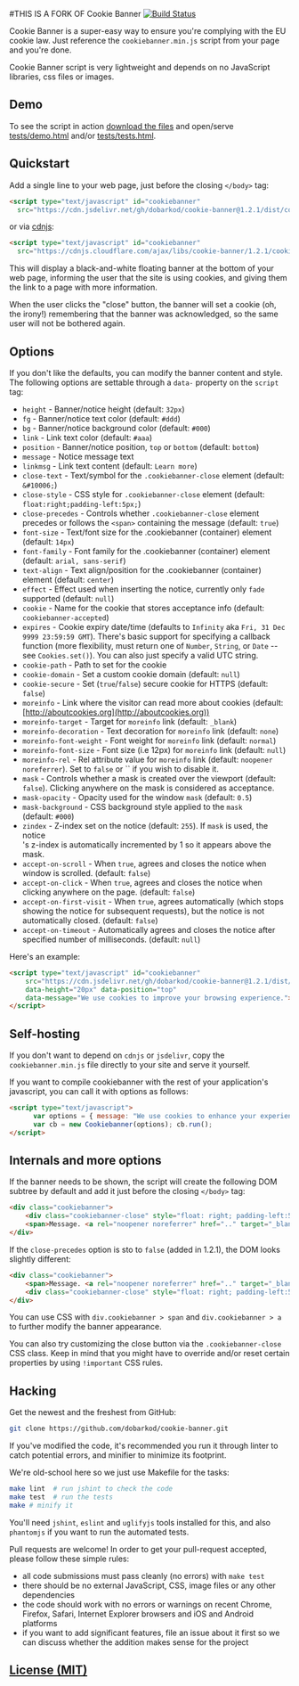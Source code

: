 #THIS IS A FORK OF  Cookie Banner [![Build Status](https://img.shields.io/travis/dobarkod/cookie-banner.svg?style=flat-square)](https://travis-ci.org/dobarkod/cookie-banner)

Cookie Banner is a super-easy way to ensure you're complying with the EU
cookie law. Just reference the `cookiebanner.min.js` script from your page
and you're done.

Cookie Banner script is very lightweight and depends on no JavaScript
libraries, css files or images.

## Demo

To see the script in action [download the files](https://github.com/dobarkod/cookie-banner/archive/master.zip) and open/serve [tests/demo.html](tests/demo.html) and/or [tests/tests.html](tests/tests.html).

## Quickstart

Add a single line to your web page, just before the closing `</body>` tag:

```html
<script type="text/javascript" id="cookiebanner"
  src="https://cdn.jsdelivr.net/gh/dobarkod/cookie-banner@1.2.1/dist/cookiebanner.min.js"></script>
```

or via [cdnjs](https://cdnjs.com/):
```html
<script type="text/javascript" id="cookiebanner"
  src="https://cdnjs.cloudflare.com/ajax/libs/cookie-banner/1.2.1/cookiebanner.min.js"></script>
```

This will display a black-and-white floating banner at the bottom of your
web page, informing the user that the site is using cookies, and giving them
the link to a page with more information.

When the user clicks the "close" button, the banner will set a cookie
(oh, the irony!) remembering that the banner was acknowledged, so the same
user will not be bothered again.

## Options

If you don't like the defaults, you can modify the banner content and
style. The following options are settable through a `data-` property on the
`script` tag:

* `height` - Banner/notice height (default: `32px`)
* `fg` - Banner/notice text color (default: `#ddd`)
* `bg` - Banner/notice background color (default: `#000`)
* `link` - Link text color (default: `#aaa`)
* `position` - Banner/notice position, `top` or `bottom` (default: `bottom`)
* `message` - Notice message text
* `linkmsg` - Link text content (default: `Learn more`)
* `close-text` - Text/symbol for the `.cookiebanner-close` element (default: `&#10006;`)
* `close-style` - CSS style for `.cookiebanner-close` element (default: `float:right;padding-left:5px;`)
* `close-precedes` - Controls whether `.cookiebanner-close` element precedes or follows the `<span>` containing the message (default: `true`)
* `font-size` - Text/font size for the .cookiebanner (container) element (default: `14px`)
* `font-family` - Font family for the .cookiebanner (container) element (default: `arial, sans-serif`)
* `text-align` - Text align/position for the .cookiebanner (container) element (default: `center`)
* `effect` - Effect used when inserting the notice, currently only `fade` supported (default: `null`)
* `cookie` - Name for the cookie that stores acceptance info (default: `cookiebanner-accepted`)
* `expires` - Cookie expiry date/time (defaults to `Infinity` aka `Fri, 31 Dec 9999 23:59:59 GMT`). There's basic support for specifying a callback function (more flexibility, must return one of `Number`, `String`, or `Date` -- see `Cookies.set()`). You can also just specify a valid UTC string.
* `cookie-path` - Path to set for the cookie
* `cookie-domain` - Set a custom cookie domain (default: `null`)
* `cookie-secure` - Set (`true`/`false`) secure cookie for HTTPS (default: `false`)
* `moreinfo` - Link where the visitor can read more about cookies (default: [http://aboutcookies.org](http://aboutcookies.org))
* `moreinfo-target` - Target for `moreinfo` link (default: `_blank`)
* `moreinfo-decoration` - Text decoration for `moreinfo` link (default: `none`)
* `moreinfo-font-weight` - Font weight for `moreinfo` link (default: `normal`)
* `moreinfo-font-size` - Font size (i.e 12px) for `moreinfo` link (default: `null`)
* `moreinfo-rel` - Rel attribute value for `moreinfo` link (default: `noopener noreferrer`). Set to `false` or `` if you wish to disable it.
* `mask` - Controls whether a mask is created over the viewport (default: `false`). Clicking anywhere on the mask is considered as acceptance.
* `mask-opacity` - Opacity used for the window `mask` (default: `0.5`)
* `mask-background` - CSS background style applied to the `mask` <div> (default: `#000`)
* `zindex` - Z-index set on the notice (default: `255`). If `mask` is used, the notice <div>'s z-index is automatically incremented by 1 so it appears above the mask.
* `accept-on-scroll` - When `true`, agrees and closes the notice when window is scrolled. (default: `false`)
* `accept-on-click` - When `true`, agrees and closes the notice when clicking anywhere on the page. (default: `false`)
* `accept-on-first-visit` - When `true`, agrees automatically (which stops showing the notice for subsequent requests), but the notice is not automatically closed. (default: `false`)
* `accept-on-timeout` - Automatically agrees and closes the notice after specified number of milliseconds. (default: `null`)

Here's an example:

```html
<script type="text/javascript" id="cookiebanner"
    src="https://cdn.jsdelivr.net/gh/dobarkod/cookie-banner@1.2.1/dist/cookiebanner.min.js"
    data-height="20px" data-position="top"
    data-message="We use cookies to improve your browsing experience.">
</script>
```

## Self-hosting

If you don't want to depend on `cdnjs` or `jsdelivr`, copy
the `cookiebanner.min.js` file directly to your site and serve it yourself.

If you want to compile cookiebanner with the rest of your application's javascript,
you can call it with options as follows:

```html
<script type="text/javascript">
      var options = { message: "We use cookies to enhance your experience.", moreinfo: "/about/cookies" };
      var cb = new Cookiebanner(options); cb.run();
</script>
```

## Internals and more options

If the banner needs to be shown, the script will create the following DOM
subtree by default and add it just before the closing `</body>` tag:

```html
<div class="cookiebanner">
    <div class="cookiebanner-close" style="float: right; padding-left:5px;">&#10006;</div>
    <span>Message. <a rel="noopener noreferrer" href=".." target="_blank">Learn more</a></span>
</div>
```

If the `close-precedes` option is sto to `false` (added in 1.2.1), the DOM looks
slightly different:
```html
<div class="cookiebanner">
    <span>Message. <a rel="noopener noreferrer" href=".." target="_blank">Learn more</a></span>
    <div class="cookiebanner-close" style="float: right; padding-left:5px;">&#10006;</div>
</div>
```

You can use CSS with `div.cookiebanner > span` and `div.cookiebanner > a` to
further modify the banner appearance.

You can also try customizing the close button via the `.cookiebanner-close` CSS class.
Keep in mind that you might have to override and/or reset certain properties by using `!important` CSS rules.

## Hacking

Get the newest and the freshest from GitHub:
```sh
git clone https://github.com/dobarkod/cookie-banner.git
```

If you've modified the code, it's recommended you run it through linter
to catch potential errors, and minifier to minimize its footprint.

We're old-school here so we just use Makefile for the tasks:

```sh
make lint  # run jshint to check the code
make test  # run the tests
make # minify it
```

You'll need `jshint`, `eslint` and `uglifyjs` tools installed for this, and also
`phantomjs` if you want to run the automated tests.

Pull requests are welcome! In order to get your pull-request accepted,
please follow these simple rules:

* all code submissions must pass cleanly (no errors) with `make test`
* there should be no external JavaScript, CSS, image files or any other
  dependencies
* the code should work with no errors or warnings on recent Chrome, Firefox,
  Safari, Internet Explorer browsers and iOS and Android platforms
* if you want to add significant features, file an issue about it first so
  we can discuss whether the addition makes sense for the project

## [License (MIT)](LICENSE.md)

